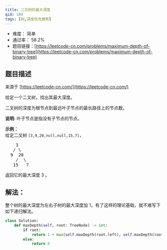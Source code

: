 ```yaml
---
title: 二叉树的最大深度
qid: 104
tags: [树,深度优先搜索]
---
```



- 难度： 简单
- 通过率： 58.2%
- 题目链接：[https://leetcode-cn.com/problems/maximum-depth-of-binary-tree](https://leetcode-cn.com/problems/maximum-depth-of-binary-tree)


## 题目描述

来源于 [https://leetcode-cn.com/](https://leetcode-cn.com/)

<p>给定一个二叉树，找出其最大深度。</p>

<p>二叉树的深度为根节点到最远叶子节点的最长路径上的节点数。</p>

<p><strong>说明:</strong>&nbsp;叶子节点是指没有子节点的节点。</p>

<p><strong>示例：</strong><br>
给定二叉树 <code>[3,9,20,null,null,15,7]</code>，</p>

<pre>    3
   / \
  9  20
    /  \
   15   7</pre>

<p>返回它的最大深度&nbsp;3 。</p>


## 解法：

整个树的最大深度为左右子树的最大深度加 1，有了这样的理论基础，就不难写下如下递归解法。

```python
class Solution:
    def maxDepth(self, root: TreeNode) -> int:
        if root:
            return 1 + max(self.maxDepth(root.left), self.maxDepth(root.right))
        else:
            return 0
```